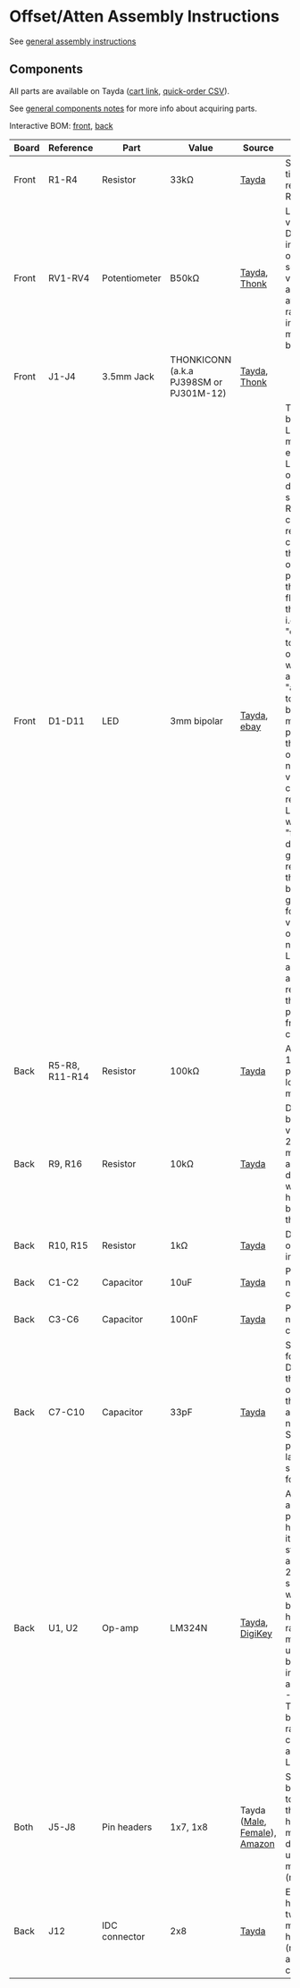 # Offset/Atten Assembly Instructions

See [general assembly instructions](https://quinnfreedman.github.io/modular/docs/assembly)

## Components

All parts are available on Tayda ([cart link](https://www.taydaelectronics.com/savecartpro/index/savenewquote/qid/97040674128), [quick-order CSV](https://freemodular.org/modules/OffsetAtten/fm_oa_tayda_bom.csv)).

See [general components notes](https://quinnfreedman.github.io/modular/docs/components) for more info about acquiring parts.

Interactive BOM: [front](https://quinnfreedman.github.io/fm-artifacts/OffsetAtten/rng_pcb_front_interactive_bom.html), [back](https://quinnfreedman.github.io/fm-artifacts/OffsetAtten/rng_pcb_back_interactive_bom.html)

| Board | Reference | Part             | Value                                   | Source  | Comment |
| ----- | --------- | ---------------- | --------------------------------------- | ------- | ------- |
| Front | R1-R4     | Resistor         | 33kΩ                                    | [Tayda](https://www.taydaelectronics.com/resistors/1-4w-metal-film-resistors/resistor-33k-ohm-1-4w-1-metal-film-pkg-of-10.html) | Should be ~5/7 times the resistance of RV2 & RV4. |
| Front | RV1-RV4   | Potentiometer    | B50kΩ                                   | [Tayda](https://www.taydaelectronics.com/50k-ohm-linear-taper-potentiometer-d-shaft-pcb-9mm.html), [Thonk](https://www.thonk.co.uk/shop/alpha-9mm-pots-dshaft/) | Linear. Any value is fine. Determines the input impedance of the module, so a higher value will mean a better attenuation range for some inputs (100k might actually be better). |
| Front | J1-J4     | 3.5mm Jack       | THONKICONN (a.k.a PJ398SM or PJ301M-12) | [Tayda](https://www.taydaelectronics.com/pj-3001f-3-5-mm-mono-phone-jack.html), [Thonk](https://www.thonk.co.uk/shop/thonkiconn/) | |
| Front | D1-D11    | LED              | 3mm bipolar                             | [Tayda](https://www.taydaelectronics.com/leds/round-leds/3mm-leds/bi-color-led-3mm-red-green.html), [ebay](https://www.ebay.com/itm/133972966618) | This is a bipolar/bi-color LED. That means it is essentially two LEDs wired in opposite directions in the same package. Reversing the connection reverses the colors. When the module is outputting a positive voltage, the current will flow "forwards" through the LED, i.e. the square "cathode" hole towards the top of the module will be negative and the round "anode" hole towards the bottom of the module will be positive. When the module is outputting a negative voltage, the current will be reversed. The LEDs I bought were red in their "forward" direction and green in reverse, so I put them in backwards to get a green light for positive voltages. If you only have normal unipolar LEDs, just solder another led or any diode in reverse across the legs to protect the LED from the reverse current. |
| Back  | R5-R8, R11-R14 | Resistor    | 100kΩ                                   | [Tayda](https://www.taydaelectronics.com/10-x-resistor-100k-ohm-1-4w-1-metal-film-pkg-of-10.html) | Any value 10k-100k is probably fine as long as they all match. |
| Back  | R9, R16   | Resistor         | 10kΩ                                    | [Tayda](https://www.taydaelectronics.com/resistors/1-4w-metal-film-resistors/10-x-resistor-10k-ohm-1-4w-1-metal-film-pkg-of-10.html) | Determines LED brightness. Any value between 220Ω-10kΩ might be appropriate depending on which LEDs you have and how bright you want them. |
| Back  | R10, R15  | Resistor         | 1kΩ                                     | [Tayda](https://www.taydaelectronics.com/resistors/1-4w-metal-film-resistors/10-x-resistor-1k-ohm-1-4w-1-metal-film-pkg-of-10.html) | Determines output impedance |
| Back  | C1-C2     | Capacitor        | 10uF                                    | [Tayda](https://www.taydaelectronics.com/10uf-16v-85c-radial-electrolytic-capacitor.html) | Power supply noise filtering capacitors |
| Back  | C3-C6     | Capacitor        | 100nF                                   | [Tayda](https://www.taydaelectronics.com/a-553-0-1uf-50v-ceramic-disc-capacitor-pkg-of-10.html) | Power supply noise filtering capacitors |
| Back  | C7-C10    | Capacitor        | 33pF                                    | [Tayda](https://www.taydaelectronics.com/capacitors/ceramic-disc-capacitors/10-x-33pf-50v-ceramic-disc-capacitor-pkg-of-10.html) | Stabilizing cap for op-amps. Depending on the model of op-amps used, these probably aren't strictly necessary. Should be proportionally larger if using smaller resistors for R5-R8. |
| Back  | U1, U2    | Op-amp           | LM324N                                  | [Tayda](https://www.taydaelectronics.com/lm324n-lm324-324-low-power-quad-op-amp-ic.html), [DigiKey](https://www.digikey.com/en/products/detail/texas-instruments/LM324N/277627) | Any quad op-amp would probably work here, as long as it follows the standard pinout and can handle 24V power supply. A TL074 would work fine, but it can't handle rail-to-rail inputs, so it might give unexpected behavior if the input or output approaches -12V. Therefore, it is better to use a rail-to-rail-capable op-amp like the LM324. |
| Both  | J5-J8     | Pin headers      | 1x7, 1x8                                | Tayda ([Male](https://www.taydaelectronics.com/40-pin-2-54-mm-single-row-pin-header-strip.html), [Female](https://www.taydaelectronics.com/40-pin-2-54-mm-single-row-female-pin-header.html)), [Amazon](https://www.amazon.com/gp/product/B074HVBTZ4) | Solder the two boards directly together using the male headers or make them detachable using a male/female pair (recommended). |
| Back  | J12       | IDC connector    | 2x8                                     | [Tayda](https://www.taydaelectronics.com/16-pin-box-header-connector-2-54mm.html) | Eurorack power header. Can use two rows of male pin headers or (recommended) a shrouded connector. |

